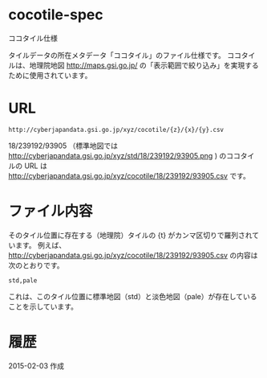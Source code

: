 # cocotile-spec
ココタイル仕様

タイルデータの所在メタデータ「ココタイル」のファイル仕様です。
ココタイルは、地理院地図 http://maps.gsi.go.jp/ の「表示範囲で絞り込み」を実現するために使用されています。

# URL
```
http://cyberjapandata.gsi.go.jp/xyz/cocotile/{z}/{x}/{y}.csv
```
18/239192/93905 （標準地図では http://cyberjapandata.gsi.go.jp/xyz/std/18/239192/93905.png ) のココタイルの URL は http://cyberjapandata.gsi.go.jp/xyz/cocotile/18/239192/93905.csv です。

# ファイル内容
そのタイル位置に存在する（地理院）タイルの {t} がカンマ区切りで羅列されています。
例えば、 http://cyberjapandata.gsi.go.jp/xyz/cocotile/18/239192/93905.csv の内容は次のとおりです。
```csv
std,pale
```
これは、このタイル位置に標準地図（std）と淡色地図（pale）が存在していることを示しています。

# 履歴
2015-02-03 作成
